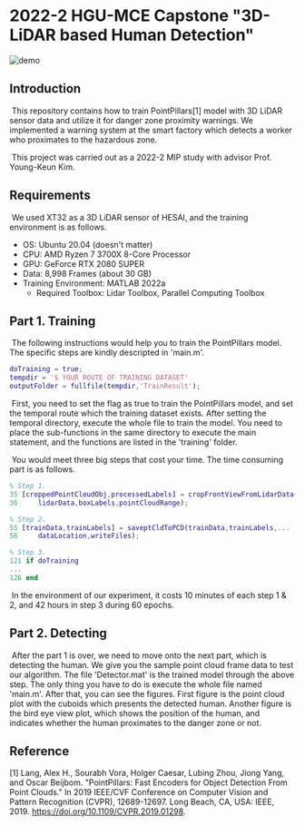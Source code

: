 # 2022-2 HGU-MCE Capstone "3D-LiDAR based Human Detection"

<img src=".\readmeResources.gif" alt="demo" style="zoom:100%;" />

## Introduction

​	This repository contains how to train PointPillars[1] model with 3D LiDAR sensor data and utilize it for danger zone proximity warnings. We implemented a warning system at the smart factory which detects a worker who proximates to the hazardous zone.

​	This project was carried out as a 2022-2 MIP study with advisor Prof. Young-Keun Kim.



## Requirements

​	We used XT32 as a 3D LiDAR sensor of HESAI, and the training environment is as follows. 

* OS: Ubuntu 20.04 (doesn't matter)
* CPU: AMD Ryzen 7 3700X 8-Core Processor
* GPU: GeForce RTX 2080 SUPER
* Data: 8,998 Frames (about 30 GB)
* Training Environment: MATLAB 2022a
  * Required Toolbox: Lidar Toolbox, Parallel Computing Toolbox



## Part 1. Training

​	The following instructions would help you to train the PointPillars model. The specific steps are kindly descripted in 'main.m'.

```matlab
doTraining = true;
tempdir = '$ YOUR ROUTE OF TRAINING DATASET'
outputFolder = fullfile(tempdir,'TrainResult');
```

​	First, you need to set the flag as true to train the PointPillars model, and set the temporal route which the training dataset exists. After setting the temporal directory, execute the whole file to train the model. You need to place the sub-functions in the same directory to execute the main statement, and the functions are listed in the 'training' folder.

​	You would meet three big steps that cost your time. The time consuming part is as follows.

```matlab
% Step 1.
35 [croppedPointCloudObj,processedLabels] = cropFrontViewFromLidarData(...
36     lidarData,boxLabels,pointCloudRange);

% Step 2.
55 [trainData,trainLabels] = saveptCldToPCD(trainData,trainLabels,...
56     dataLocation,writeFiles);

% Step 3.
121 if doTraining
...
126 end
```

​	In the environment of our experiment, it costs 10 minutes of each step 1 & 2, and 42 hours in step 3 during 60 epochs.



## Part 2. Detecting

​	After the part 1 is over, we need to move onto the next part, which is detecting the human. We give you the sample point cloud frame data to test our algorithm. The file 'Detector.mat' is the trained model through the above step. The only thing you have to do is execute the whole file named 'main.m'. After that, you can see the figures. First figure is the point cloud plot with the cuboids which presents the detected human. Another figure is the bird eye view plot, which shows the position of the human, and indicates whether the human proximates to the danger zone or not.



## Reference

[1] Lang, Alex H., Sourabh Vora, Holger Caesar, Lubing Zhou, Jiong Yang, and Oscar Beijbom. "PointPillars: Fast Encoders for Object Detection From Point Clouds." In 2019 IEEE/CVF Conference on Computer Vision and Pattern Recognition (CVPR), 12689-12697. Long Beach, CA, USA: IEEE, 2019. https://doi.org/10.1109/CVPR.2019.01298.